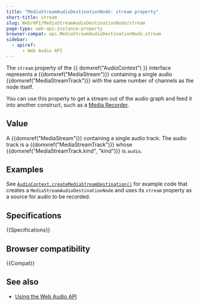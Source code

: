 ```yaml
---
title: "MediaStreamAudioDestinationNode: stream property"
short-title: stream
slug: Web/API/MediaStreamAudioDestinationNode/stream
page-type: web-api-instance-property
browser-compat: api.MediaStreamAudioDestinationNode.stream
sidebar:
  - apiref:
      - Web Audio API
---
```


The `stream` property of the {{ domxref("AudioContext") }} interface represents a {{domxref("MediaStream")}} containing a single audio {{domxref("MediaStreamTrack")}} with the same number of channels as the node itself.

You can use this property to get a stream out of the audio graph and feed it into another construct, such as a [Media Recorder](/en-US/docs/Web/API/MediaStream_Recording_API).

## Value

A {{domxref("MediaStream")}} containing a single audio track. The audio track is a {{domxref("MediaStreamTrack")}} whose {{domxref("MediaStreamTrack.kind", "kind")}} is `audio`.

## Examples

See [`AudioContext.createMediaStreamDestination()`](/en-US/docs/Web/API/AudioContext/createMediaStreamDestination#examples) for example code that creates a `MediaStreamAudioDestinationNode` and uses its `stream` property as a source for audio to be recorded.

## Specifications

{{Specifications}}

## Browser compatibility

{{Compat}}

## See also

- [Using the Web Audio API](/en-US/docs/Web/API/Web_Audio_API/Using_Web_Audio_API)
